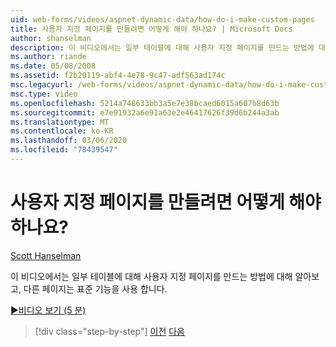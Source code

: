 ```yaml
---
uid: web-forms/videos/aspnet-dynamic-data/how-do-i-make-custom-pages
title: 사용자 지정 페이지를 만들려면 어떻게 해야 하나요? | Microsoft Docs
author: shanselman
description: 이 비디오에서는 일부 테이블에 대해 사용자 지정 페이지를 만드는 방법에 대해 알아보고, 다른 페이지는 표준 기능을 사용 합니다.
ms.author: riande
ms.date: 05/08/2008
ms.assetid: f2b20119-abf4-4e78-9c47-adf563ad174c
msc.legacyurl: /web-forms/videos/aspnet-dynamic-data/how-do-i-make-custom-pages
msc.type: video
ms.openlocfilehash: 5214a748633bb3a5e7e38bcaed6015a607b8d63b
ms.sourcegitcommit: e7e91932a6e91a63e2e46417626f39d6b244a3ab
ms.translationtype: MT
ms.contentlocale: ko-KR
ms.lasthandoff: 03/06/2020
ms.locfileid: "78439547"
---
```

# <a name="how-do-i-make-custom-pages"></a>사용자 지정 페이지를 만들려면 어떻게 해야 하나요?

[Scott Hanselman](https://github.com/shanselman)

이 비디오에서는 일부 테이블에 대해 사용자 지정 페이지를 만드는 방법에 대해 알아보고, 다른 페이지는 표준 기능을 사용 합니다.

[&#9654;비디오 보기 (5 분)](https://channel9.msdn.com/Blogs/ASP-NET-Site-Videos/how-do-i-make-custom-pages)

> [!div class="step-by-step"]
> [이전](how-do-i-handle-business-logic-exceptions.md)
> [다음](how-do-i-display-unknown-datatypes.md)
